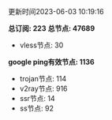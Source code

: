更新时间2023-06-03 10:19:16

**总订阅: 223**
**总节点: 47689**
- vless节点: 30

**google ping有效节点: 1136**
- trojan节点: 114
- v2ray节点: 916
- ssr节点: 14
- ss节点: 92
